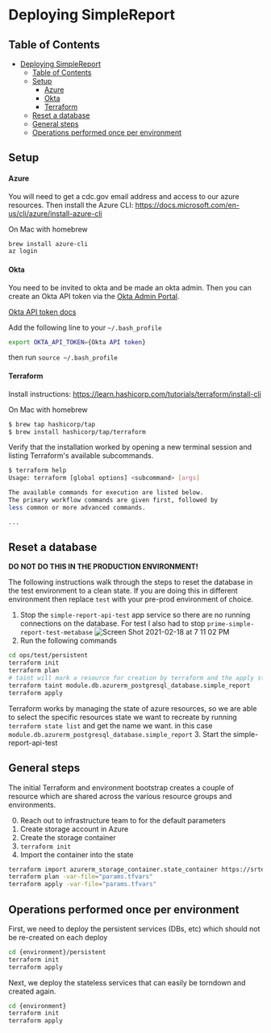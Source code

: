 # Deploying SimpleReport

## Table of Contents
- [Deploying SimpleReport](#deploying-simplereport)
  - [Table of Contents](#table-of-contents)
  - [Setup](#setup)
      - [Azure](#azure)
      - [Okta](#okta)
      - [Terraform](#terraform)
  - [Reset a database](#reset-a-database)
  - [General steps](#general-steps)
  - [Operations performed once per environment](#operations-performed-once-per-environment)

## Setup

#### Azure

You will need to get a cdc.gov email address and access to our azure resources. Then install the Azure
CLI: https://docs.microsoft.com/en-us/cli/azure/install-azure-cli

On Mac with homebrew
```bash
brew install azure-cli
az login
```

#### Okta

You need to be invited to okta and be made an okta admin. Then you can create an Okta API token via
the [Okta Admin Portal](https://hhs-prime-admin.okta.com/admin/access/api/tokens).

[Okta API token docs](https://developer.okta.com/docs/guides/create-an-api-token/create-the-token/) 

Add the following line to your `~/.bash_profile`
```bash
export OKTA_API_TOKEN={Okta API token}
```
then run `source ~/.bash_profile`

#### Terraform
Install instructions: https://learn.hashicorp.com/tutorials/terraform/install-cli

On Mac with homebrew
```bash
$ brew tap hashicorp/tap
$ brew install hashicorp/tap/terraform
```
Verify that the installation worked by opening a new terminal session and listing Terraform's available subcommands.

```bash
$ terraform help
Usage: terraform [global options] <subcommand> [args]

The available commands for execution are listed below.
The primary workflow commands are given first, followed by
less common or more advanced commands.

...
```

## Reset a database

**DO NOT DO THIS IN THE PRODUCTION ENVIRONMENT!**

The following instructions walk through the steps to reset the database in the test environment to a
clean state. If you are doing this in different environment then replace `test` with your pre-prod
environment of choice.

1. Stop the `simple-report-api-test` app service so there are no running connections on the database. For test I also had to stop `prime-simple-report-test-metabase`
![Screen Shot 2021-02-18 at 7 11 02 PM](https://user-images.githubusercontent.com/53869143/108438453-4a3c0e80-721d-11eb-9319-e1d4b66a563c.png)
2. Run the following commands
```bash
cd ops/test/persistent
terraform init
terraform plan
# taint will mark a resource for creation by terraform and the apply step will start that action
terraform taint module.db.azurerm_postgresql_database.simple_report
terraform apply
```
Terraform works by managing the state of azure resources, so we are able to select the specific resources state we want to recreate by running `terraform state list` and get the name we want. in this case `module.db.azurerm_postgresql_database.simple_report`
3. Start the simple-report-api-test

## General steps

The initial Terraform and environment bootstrap creates a couple of resource which are shared across the various resource groups and environments.

0. Reach out to infrastructure team to for the default parameters
0. Create storage account in Azure
0. Create the storage container
0. `terraform init`
0. Import the container into the state
```bash
terraform import azurerm_storage_container.state_container https://srterraform.blob.core.windows.net/sr-tfstate
terraform plan -var-file="params.tfvars"
terraform apply -var-file="params.tfvars"
```

## Operations performed once per environment

First, we need to deploy the persistent services (DBs, etc) which should not be re-created on each deploy
```bash
cd {environment}/persistent
terraform init
terraform apply
```

Next, we deploy the stateless services that can easily be torndown and created again.
```bash
cd {environment}
terraform init
terraform apply
```
